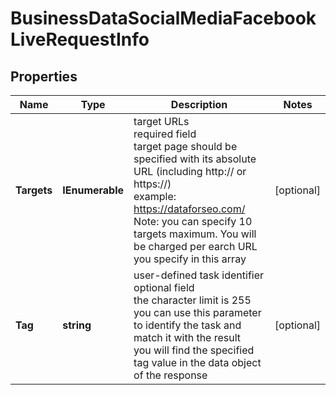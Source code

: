 # BusinessDataSocialMediaFacebookLiveRequestInfo


## Properties

| Name | Type | Description | Notes |
|------------ | ------------- | ------------- | -------------|
**Targets** | **IEnumerable<string>** | target URLs<br>required field<br>target page should be specified with its absolute URL (including http:// or https://)<br>example:<br>https://dataforseo.com/<br>Note: you can specify 10 targets maximum. You will be charged per earch URL you specify in this array |[optional]|
**Tag** | **string** | user-defined task identifier<br>optional field<br>the character limit is 255<br>you can use this parameter to identify the task and match it with the result<br>you will find the specified tag value in the data object of the response |[optional]|